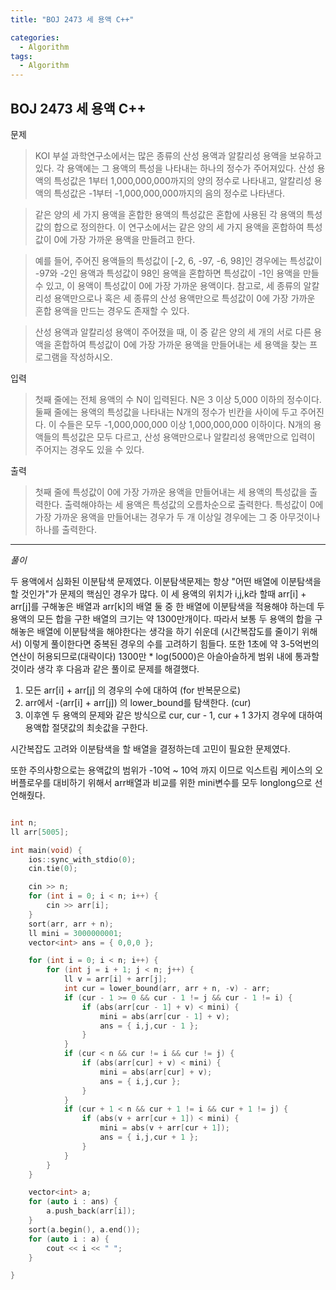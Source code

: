 ```yaml
---
title: "BOJ 2473 세 용액 C++"

categories:
  - Algorithm
tags:
  - Algorithm
---
```


## BOJ 2473 세 용액 C++

문제

> KOI 부설 과학연구소에서는 많은 종류의 산성 용액과 알칼리성 용액을 보유하고 있다. 각 용액에는 그 용액의 특성을 나타내는 하나의 정수가 주어져있다. 산성 용액의 특성값은 1부터 1,000,000,000까지의 양의 정수로 나타내고, 알칼리성 용액의 특성값은 -1부터 -1,000,000,000까지의 음의 정수로 나타낸다.

> 같은 양의 세 가지 용액을 혼합한 용액의 특성값은 혼합에 사용된 각 용액의 특성값의 합으로 정의한다. 이 연구소에서는 같은 양의 세 가지 용액을 혼합하여 특성값이 0에 가장 가까운 용액을 만들려고 한다.

> 예를 들어, 주어진 용액들의 특성값이 [-2, 6, -97, -6, 98]인 경우에는 특성값이 -97와 -2인 용액과 특성값이 98인 용액을 혼합하면 특성값이 -1인 용액을 만들 수 있고, 이 용액이 특성값이 0에 가장 가까운 용액이다. 참고로, 세 종류의 알칼리성 용액만으로나 혹은 세 종류의 산성 용액만으로 특성값이 0에 가장 가까운 혼합 용액을 만드는 경우도 존재할 수 있다.

> 산성 용액과 알칼리성 용액이 주어졌을 때, 이 중 같은 양의 세 개의 서로 다른 용액을 혼합하여 특성값이 0에 가장 가까운 용액을 만들어내는 세 용액을 찾는 프로그램을 작성하시오.

입력

> 첫째 줄에는 전체 용액의 수 N이 입력된다. N은 3 이상 5,000 이하의 정수이다. 둘째 줄에는 용액의 특성값을 나타내는 N개의 정수가 빈칸을 사이에 두고 주어진다. 이 수들은 모두 -1,000,000,000 이상 1,000,000,000 이하이다. N개의 용액들의 특성값은 모두 다르고, 산성 용액만으로나 알칼리성 용액만으로 입력이 주어지는 경우도 있을 수 있다.

출력

> 첫째 줄에 특성값이 0에 가장 가까운 용액을 만들어내는 세 용액의 특성값을 출력한다. 출력해야하는 세 용액은 특성값의 오름차순으로 출력한다. 특성값이 0에 가장 가까운 용액을 만들어내는 경우가 두 개 이상일 경우에는 그 중 아무것이나 하나를 출력한다.

---

_풀이_

두 용액에서 심화된 이분탐색 문제였다.
이분탐색문제는 항상 "어떤 배열에 이분탐색을 할 것인가"가 문제의 핵심인 경우가 많다.
이 세 용액의 위치가 i,j,k라 할때 arr[i] + arr[j]를 구해놓은 배열과 arr[k]의 배열 둘 중 한 배열에 이분탐색을 적용해야 하는데 두 용액의 모든 합을 구한 배열의 크기는 약 1300만개이다.
따라서 보통 두 용액의 합을 구해놓은 배열에 이분탐색을 해야한다는 생각을 하기 쉬운데 (시간복잡도를 줄이기 위해서) 이렇게 풀이한다면 중복된 경우의 수를 고려하기 힘들다.
또한 1초에 약 3-5억번의 연산이 허용되므로(대략이다) 1300만 \* log(5000)은 아슬아슬하게 범위 내에 통과할것이라 생각 후 다음과 같은 풀이로 문제를 해결했다.

1. 모든 arr[i] + arr[j] 의 경우의 수에 대하여 (for 반복문으로)
2. arr에서 -(arr[i] + arr[j]) 의 lower_bound를 탐색한다. (cur)
3. 이후엔 두 용액의 문제와 같은 방식으로 cur, cur - 1, cur + 1 3가지 경우에 대하여 용액합 절댓값의 최솟값을 구한다.

시간복잡도 고려와 이분탐색을 할 배열을 결정하는데 고민이 필요한 문제였다.

또한 주의사항으로는 용액값의 범위가 -10억 ~ 10억 까지 이므로 익스트림 케이스의 오버플로우를 대비하기 위해서 arr배열과 비교를 위한 mini변수를 모두 longlong으로 선언해줬다.

```c++

int n;
ll arr[5005];

int main(void) {
    ios::sync_with_stdio(0);
    cin.tie(0);

    cin >> n;
    for (int i = 0; i < n; i++) {
        cin >> arr[i];
    }
    sort(arr, arr + n);
    ll mini = 3000000001;
    vector<int> ans = { 0,0,0 };

    for (int i = 0; i < n; i++) {
        for (int j = i + 1; j < n; j++) {
            ll v = arr[i] + arr[j];
            int cur = lower_bound(arr, arr + n, -v) - arr;
            if (cur - 1 >= 0 && cur - 1 != j && cur - 1 != i) {
                if (abs(arr[cur - 1] + v) < mini) {
                    mini = abs(arr[cur - 1] + v);
                    ans = { i,j,cur - 1 };
                }
            }
            if (cur < n && cur != i && cur != j) {
                if (abs(arr[cur] + v) < mini) {
                    mini = abs(arr[cur] + v);
                    ans = { i,j,cur };
                }
            }
            if (cur + 1 < n && cur + 1 != i && cur + 1 != j) {
                if (abs(v + arr[cur + 1]) < mini) {
                    mini = abs(v + arr[cur + 1]);
                    ans = { i,j,cur + 1 };
                }
            }
        }
    }

    vector<int> a;
    for (auto i : ans) {
        a.push_back(arr[i]);
    }
    sort(a.begin(), a.end());
    for (auto i : a) {
        cout << i << " ";
    }

}


```
